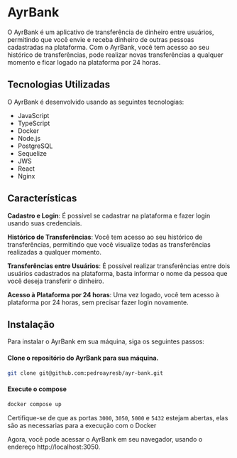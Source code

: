 # AyrBank

O AyrBank é um aplicativo de transferência de dinheiro entre usuários, permitindo que você envie e receba dinheiro de outras pessoas cadastradas na plataforma. Com o AyrBank, você tem acesso ao seu histórico de transferências, pode realizar novas transferências a qualquer momento e ficar logado na plataforma por 24 horas.

## Tecnologias Utilizadas

O AyrBank é desenvolvido usando as seguintes tecnologias:

 - JavaScript
 - TypeScript
 - Docker
 - Node.js
 - PostgreSQL
 - Sequelize
 - JWS
 - React
 - Nginx

## Características

**Cadastro e Login**: É possível se cadastrar na plataforma e fazer login usando suas credenciais.

**Histórico de Transferências**: Você tem acesso ao seu histórico de transferências, permitindo que você visualize todas as transferências realizadas a qualquer momento.

**Transferências entre Usuários**: É possível realizar transferências entre dois usuários cadastrados na plataforma, basta informar o nome da pessoa que você deseja transferir o dinheiro.

**Acesso à Plataforma por 24 horas**: Uma vez logado, você tem acesso à plataforma por 24 horas, sem precisar fazer login novamente.

## Instalação

Para instalar o AyrBank em sua máquina, siga os seguintes passos:

#### Clone o repositório do AyrBank para sua máquina.

```bash
git clone git@github.com:pedroayresb/ayr-bank.git
```

#### Execute o compose

```bash
docker compose up
```
Certifique-se de que as portas `3000`, `3050`, `5000` e `5432` estejam abertas, elas são as necessarias para a execução com o Docker

Agora, você pode acessar o AyrBank em seu navegador, usando o endereço http://localhost:3050.
